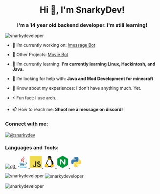 <h1 align="center">Hi 👋, I'm SnarkyDev!</h1>
<h3 align="center">I'm a 14 year old backend developer. I'm still learning!</h3>


<p align="left"> <img src="https://komarev.com/ghpvc/?username=snarkydeveloper&label=Profile%20views&color=0e75b6&style=flat" alt="snarkydeveloper" /> </p>

- 🔭 I’m currently working on: [Imessage Bot](https://github.com/SnarkyDeveloper/Messages-Bot)

- 🔭 Other Projects: [Movie Bot](https://github.com/SnarkyDeveloper/Movie-Bot)

- 🌱 I’m currently learning: **I'm currently learning Linux, Hackintosh, and Java.**

- 🤝 I’m looking for help with: **Java and Mod Development for minecraft**

- 📄 Know about my experiences: I don't have anything much. Yet.

- ⚡ Fun fact: I use arch.

- 📫 How to reach me: **Shoot me a message on discord!**

<h3 align="left">Connect with me:</h3>
<p align="left">
<a href="https://discord.gg/zpPkarQPxh" target="blank"><img align="center" src="https://raw.githubusercontent.com/rahuldkjain/github-profile-readme-generator/master/src/images/icons/Social/discord.svg" alt="@snarkydev" height="30" width="40" /></a>
</p>

<h3 align="left">Languages and Tools:</h3>
<p align="left"> <a href="https://git-scm.com/" target="_blank" rel="noreferrer"> <img src="https://www.vectorlogo.zone/logos/git-scm/git-scm-icon.svg" alt="git" width="40" height="40"/> </a> <a href="https://www.java.com" target="_blank" rel="noreferrer"> <img src="https://raw.githubusercontent.com/devicons/devicon/master/icons/java/java-original.svg" alt="java" width="40" height="40"/> </a> <a href="https://developer.mozilla.org/en-US/docs/Web/JavaScript" target="_blank" rel="noreferrer"> <img src="https://raw.githubusercontent.com/devicons/devicon/master/icons/javascript/javascript-original.svg" alt="javascript" width="40" height="40"/> </a> <a href="https://www.linux.org/" target="_blank" rel="noreferrer"> <img src="https://raw.githubusercontent.com/devicons/devicon/master/icons/linux/linux-original.svg" alt="linux" width="40" height="40"/> </a> <a href="https://www.nginx.com" target="_blank" rel="noreferrer"> <img src="https://raw.githubusercontent.com/devicons/devicon/master/icons/nginx/nginx-original.svg" alt="nginx" width="40" height="40"/> </a> <a href="https://www.python.org" target="_blank" rel="noreferrer"> <img src="https://raw.githubusercontent.com/devicons/devicon/master/icons/python/python-original.svg" alt="python" width="40" height="40"/> </a> </p>

<p><img align="left" src="https://github-readme-stats.vercel.app/api/top-langs?username=snarkydeveloper&show_icons=true&locale=en&layout=compact" alt="snarkydeveloper" /></p>

<p>&nbsp;<img align="center" src="https://github-readme-stats.vercel.app/api?username=snarkydeveloper&show_icons=true&locale=en" alt="snarkydeveloper" /></p>

<p><img align="center" src="https://github-readme-streak-stats.herokuapp.com/?user=snarkydeveloper&" alt="snarkydeveloper" /></p>
